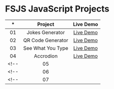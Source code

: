 # FSJS JavaScript Projects

|  *  |            Project             | Live Demo |
| :-: | :----------------------------: | :-------: |
| 01  |     Jokes Generator     | [Live Demo](https://get-a-joke.netlify.app/)  |
| 02  |     QR Code Generator    | [Live Demo](https://get-qr-code.netlify.app/)  |
| 03  |     See What You Type  | [Live Demo](https://display-what-you-type.netlify.app/)  |
| 04  |     Accrodion | [Live Demo](https://faq-info-accordion.netlify.app/)  |
<!-- | 05  |   | [Live Demo]()  | -->
<!-- | 06  |   | [Live Demo]()  | -->
<!-- | 07  |   | [Live Demo]()  | -->
